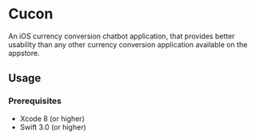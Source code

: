 # Cucon
An iOS currency conversion chatbot application, that provides better usability than any other currency conversion application available on the appstore.
 
## Usage
### Prerequisites
+ Xcode 8   (or higher)
+ Swift 3.0 (or higher)


